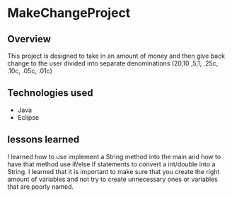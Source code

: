 # MakeChangeProject

## Overview
This project is designed to take in an amount of money and then give back change to the user divided into separate denominations ($20 ,$10 ,$5 ,$1, .25c, .10c, .05c, .01c)

## Technologies used
- Java
- Eclipse

## lessons learned
I learned how to use implement a String method into the main and how to have that method use if/else if statements to convert a int/double into a String.
I learned that it is important to make sure that you create the right amount of variables and not try to create unnecessary ones or variables that are poorly named.